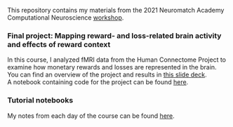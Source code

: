 This repository contains my materials from the 2021 Neuromatch Academy Computational Neuroscience [workshop](https://compneuro.neuromatch.io/tutorials/intro.html). 

### Final project: Mapping reward- and loss-related brain activity and effects of reward context
In this course, I analyzed fMRI data from the Human Connectome Project to examine how monetary rewards and losses are represented in the brain. You can find an overview of the project and results in [this slide deck](https://github.com/shelbybachman/neuromatch-academy-2021/blob/d7920c979e919f2be8f1e6e192ed78b715b10781/nma-project-slides.pdf). <br>
A notebook containing code for the project can be found [here](https://github.com/shelbybachman/neuromatch-academy-2021/blob/d42f91d484d0c6091ac733740b3f8eec1035f35b/NMA_project.ipynb).

### Tutorial notebooks
My notes from each day of the course can be found [here](https://github.com/shelbybachman/neuromatch-academy-2021/tree/main/tutorials). 
